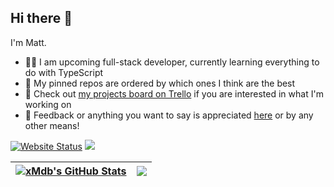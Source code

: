 ## Hi there 👋

I'm Matt.

- 👨‍💻 I am upcoming full-stack developer, currently learning everything to do with TypeScript
- 📌 My pinned repos are ordered by which ones I think are the best
- 👀 Check out [my projects board on Trello](https://trello.com/b/ov5wyT8m/projects) if you are interested in what I'm working on
- 💬 Feedback or anything you want to say is appreciated [here](https://github.com/xMdb/xMdb/issues) or by any other means!

[![Website Status](https://img.shields.io/website-up-down-green-red/http/xmdb.dev?style=for-the-badge&logo=icloud)](https://xmdb.dev/) ![](https://komarev.com/ghpvc/?username=xMdb&color=brightgreen)

| <a href="https://github.com/anuraghazra/github-readme-stats"><img align="center" src="https://github-readme-stats.vercel.app/api/?username=xMdb&show_icons=true&title_color=79ff97&icon_color=79ff97&text_color=fff&bg_color=151515&include_all_commits=true&count_private=true" alt="xMdb's GitHub Stats" /></a> | <a href="https://github.com/anuraghazra/github-readme-stats"><img align="center" src="https://github-readme-stats.vercel.app/api/wakatime?username=xMdb&custom_title=Top%20Languages&langs_count=7&show_icons=true&title_color=79ff97&icon_color=79ff97&text_color=fff&bg_color=151515" /></a> |
| ------------- | ------------- |
